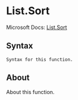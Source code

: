 ---
---

# List.Sort

Microsoft Docs: [List.Sort](https://docs.microsoft.com/en-us/powerquery-m/list-sort)

## Syntax

```
Syntax for this function.
```

## About

About this function.

